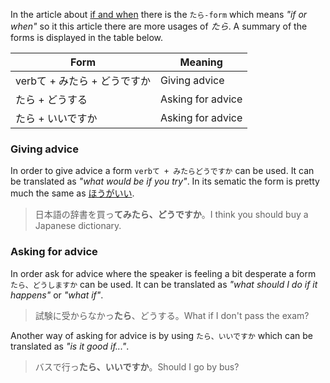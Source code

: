In the article about [if and when](90) there is the `たら-form` which means *"if or when"* so it this article there are more usages of *たら*. A summary of the forms is displayed in the table below.

|Form|Meaning|
|-|-|
|verbて + みたら + どうですか|Giving advice|
|たら + どうする|Asking for advice|
|たら + いいですか|Asking for advice|

### Giving advice
In order to give advice a form `verbて + みたらどうですか` can be used. It can be translated as *"what would be if you try"*. In its sematic the form is pretty much the same as [ほうがいい](12).
>日本語の辞書を買っ**てみたら、どうですか**。I think you should buy a Japanese dictionary.

### Asking for advice
In order ask for advice where the speaker is feeling a bit desperate a form `たら、どうしますか` can be used. It can be translated as *"what should I do if it happens"* or *"what if"*.
>試験に受からなかっ**たら**、どうする。What if I don't pass the exam?

Another way of asking for advice is by using `たら、いいですか` which can be translated as *"is it good if..."*.
>バスで行っ**たら、いいですか**。Should I go by bus?